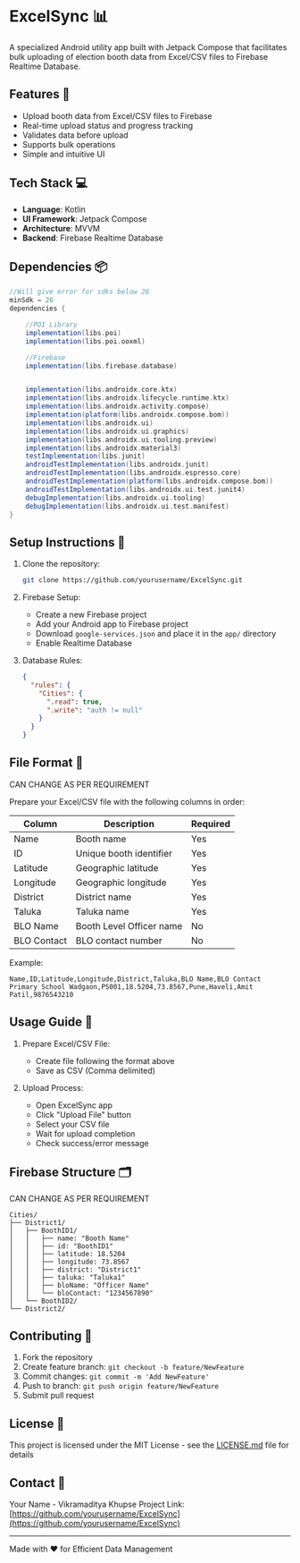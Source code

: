 # ExcelSync 📊

A specialized Android utility app built with Jetpack Compose that facilitates bulk uploading of election booth data from Excel/CSV files to Firebase Realtime Database.

## Features 🌟

- Upload booth data from Excel/CSV files to Firebase
- Real-time upload status and progress tracking
- Validates data before upload
- Supports bulk operations
- Simple and intuitive UI

## Tech Stack 💻

- **Language**: Kotlin
- **UI Framework**: Jetpack Compose
- **Architecture**: MVVM
- **Backend**: Firebase Realtime Database

## Dependencies 📦

```gradle
//Will give error for sdks below 26
minSdk = 26
dependencies {

    //POI Library
    implementation(libs.poi)
    implementation(libs.poi.ooxml)

    //Firebase
    implementation(libs.firebase.database)


    implementation(libs.androidx.core.ktx)
    implementation(libs.androidx.lifecycle.runtime.ktx)
    implementation(libs.androidx.activity.compose)
    implementation(platform(libs.androidx.compose.bom))
    implementation(libs.androidx.ui)
    implementation(libs.androidx.ui.graphics)
    implementation(libs.androidx.ui.tooling.preview)
    implementation(libs.androidx.material3)
    testImplementation(libs.junit)
    androidTestImplementation(libs.androidx.junit)
    androidTestImplementation(libs.androidx.espresso.core)
    androidTestImplementation(platform(libs.androidx.compose.bom))
    androidTestImplementation(libs.androidx.ui.test.junit4)
    debugImplementation(libs.androidx.ui.tooling)
    debugImplementation(libs.androidx.ui.test.manifest)
}
```

## Setup Instructions 🚀

1. Clone the repository:
   ```bash
   git clone https://github.com/yourusername/ExcelSync.git
   ```

2. Firebase Setup:
   - Create a new Firebase project
   - Add your Android app to Firebase project
   - Download `google-services.json` and place it in the `app/` directory
   - Enable Realtime Database

3. Database Rules:
   ```json
   {
     "rules": {
       "Cities": {
         ".read": true,
         ".write": "auth != null"
       }
     }
   }
   ```

## File Format 📝

CAN CHANGE AS PER REQUIREMENT

Prepare your Excel/CSV file with the following columns in order:

| Column | Description | Required |
|--------|-------------|-----------|
| Name | Booth name | Yes |
| ID | Unique booth identifier | Yes |
| Latitude | Geographic latitude | Yes |
| Longitude | Geographic longitude | Yes |
| District | District name | Yes |
| Taluka | Taluka name | Yes |
| BLO Name | Booth Level Officer name | No |
| BLO Contact | BLO contact number | No |

Example:
```csv
Name,ID,Latitude,Longitude,District,Taluka,BLO Name,BLO Contact
Primary School Wadgaon,PS001,18.5204,73.8567,Pune,Haveli,Amit Patil,9876543210
```

## Usage Guide 📱

1. Prepare Excel/CSV File:
   - Create file following the format above
   - Save as CSV (Comma delimited)

2. Upload Process:
   - Open ExcelSync app
   - Click "Upload File" button
   - Select your CSV file
   - Wait for upload completion
   - Check success/error message

## Firebase Structure 🗂️

CAN CHANGE AS PER REQUIREMENT

```
Cities/
├── District1/
│   ├── BoothID1/
│   │   ├── name: "Booth Name"
│   │   ├── id: "BoothID1"
│   │   ├── latitude: 18.5204
│   │   ├── longitude: 73.8567
│   │   ├── district: "District1"
│   │   ├── taluka: "Taluka1"
│   │   ├── bloName: "Officer Name"
│   │   └── bloContact: "1234567890"
│   └── BoothID2/
└── District2/
```

## Contributing 🤝

1. Fork the repository
2. Create feature branch: `git checkout -b feature/NewFeature`
3. Commit changes: `git commit -m 'Add NewFeature'`
4. Push to branch: `git push origin feature/NewFeature`
5. Submit pull request



## License 📄

This project is licensed under the MIT License - see the [LICENSE.md](LICENSE.md) file for details

## Contact 📧

Your Name - Vikramaditya Khupse
Project Link: [https://github.com/yourusername/ExcelSync](https://github.com/yourusername/ExcelSync)

---
Made with ❤️ for Efficient Data Management
